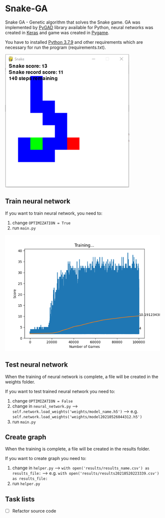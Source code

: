 # Snake-GA
Snake GA - Genetic algorithm that solves the Snake game. GA was implemented by [PyGAD](https://pygad.readthedocs.io/en/latest/#) library available for Python, neural networks was created in [Keras](https://keras.io/) and game was created in [Pygame](https://www.pygame.org/news).

You have to installed [Python 3.7.9](https://www.python.org/downloads/release/python-379/) and other requirements which are necessary for run the program (requirements.txt).

![Example](https://github.com/petomuro/Snake-GA/blob/main/Game.PNG)

## Train neural network
If you want to train neural network, you need to: 
  1. change `OPTIMIZATION = True`
  2. run `main.py`

![Example](https://github.com/petomuro/Snake-GA/blob/main/Training_final.png)

## Test neural network
When the training of neural network is complete, a file will be created in the weights folder. 

If you want to test trained neural network you need to:
  1. change `OPTIMIZATION = False`
  2. change in `neural_network.py` --> `self.network.load_weights('weights/model_name.h5')` --> e.g. `self.network.load_weights('weights/model20210526044312.h5')`
  3. run `main.py`

## Create graph
When the training is complete, a file will be created in the results folder.

If you want to create graph you need to: 
  1. change in `helper.py` --> `with open('results/results_name.csv') as results_file:` --> e.g. `with open('results/results20210520223339.csv') as results_file:`
  2. run `helper.py`

## Task lists
- [ ] Refactor source code
